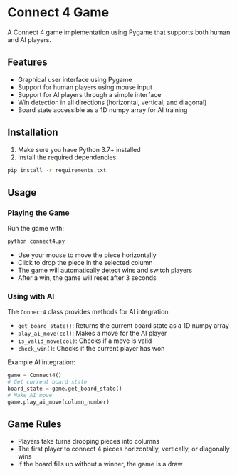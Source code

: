 # Connect 4 Game

A Connect 4 game implementation using Pygame that supports both human and AI players.

## Features

- Graphical user interface using Pygame
- Support for human players using mouse input
- Support for AI players through a simple interface
- Win detection in all directions (horizontal, vertical, and diagonal)
- Board state accessible as a 1D numpy array for AI training

## Installation

1. Make sure you have Python 3.7+ installed
2. Install the required dependencies:
```bash
pip install -r requirements.txt
```

## Usage

### Playing the Game

Run the game with:
```bash
python connect4.py
```

- Use your mouse to move the piece horizontally
- Click to drop the piece in the selected column
- The game will automatically detect wins and switch players
- After a win, the game will reset after 3 seconds

### Using with AI

The `Connect4` class provides methods for AI integration:

- `get_board_state()`: Returns the current board state as a 1D numpy array
- `play_ai_move(col)`: Makes a move for the AI player
- `is_valid_move(col)`: Checks if a move is valid
- `check_win()`: Checks if the current player has won

Example AI integration:
```python
game = Connect4()
# Get current board state
board_state = game.get_board_state()
# Make AI move
game.play_ai_move(column_number)
```

## Game Rules

- Players take turns dropping pieces into columns
- The first player to connect 4 pieces horizontally, vertically, or diagonally wins
- If the board fills up without a winner, the game is a draw 